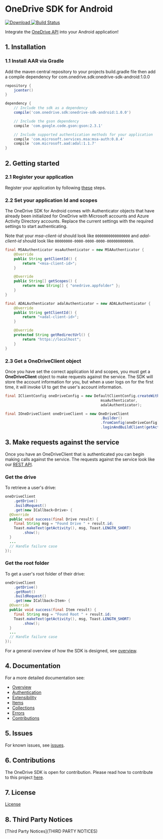 # OneDrive SDK for Android

[ ![Download](https://api.bintray.com/packages/onedrive/Maven/onedrive-sdk-android/images/download.svg) ](https://bintray.com/onedrive/Maven/onedrive-sdk-android/_latestVersion)
[![Build Status](https://travis-ci.org/OneDrive/onedrive-sdk-android.svg?branch=master)](https://travis-ci.org/OneDrive/onedrive-sdk-android)

Integrate the [OneDrive API](https://dev.onedrive.com/README.htm) into your Android application!

## 1. Installation
### 1.1 Install AAR via Gradle
Add the maven central repository to your projects build.gradle file then add a compile dependency for com.onedrive.sdk:onedrive-sdk-android:1.0.0

```gradle
repository {
    jcenter()
}

dependency {
    // Include the sdk as a dependency
    compile('com.onedrive.sdk:onedrive-sdk-android:1.0.0')

    // Include the gson dependency
    compile 'com.google.code.gson:gson:2.3.1'

    // Include supported authentication methods for your application
    compile 'com.microsoft.services.msa:msa-auth:0.8.4'
    compile 'com.microsoft.aad:adal:1.1.7'
}
```

## 2. Getting started

### 2.1 Register your application

Register your application by following [these](https://dev.onedrive.com/app-registration.htm) steps.

### 2.2 Set your application Id and scopes

The OneDrive SDK for Android comes with Authenticator objects that have already been initialized for OneDrive with Microsoft accounts and Azure Activity Directory accounts. Replace the current settings with the required settings to start authenticating.

Note that your _msa-client-id_ should look like `0000000000000000` and _adal-client-id_ should look like `00000000-0000-0000-0000-000000000000`.

```java
final MSAAuthenticator msaAuthenticator = new MSAAuthenticator {
    @Override
    public String getClientId() {
        return "<msa-client-id>";
    }

    @Override
    public String[] getScopes() {
        return new String[] { "onedrive.appfolder" };
    }
}

final ADALAuthenticator adalAuthenticator = new ADALAuthenticator {
    @Override
    public String getClientId() {
        return "<adal-client-id>";
    }

    @Override
    protected String getRedirectUrl() {
        return "https://localhost";
    }
}
```

### 2.3 Get a OneDriveClient object

Once you have set the correct application Id and scopes, you must get a **OneDriveClient** object to make requests against the service. The SDK will store the account information for you, but when a user logs on for the first time, it will invoke UI to get the user's account information.

```java
final IClientConfig oneDriveConfig = new DefaultClientConfig.createWithAuthenticators(
                                            msaAuthenticator,
                                            adalAuthenticator);

final IOneDriveClient oneDriveClient = new OneDriveClient
                                            .Builder()
                                            .fromConfig(oneDriveConfig)
                                            .loginAndBuildClient(getActivity());

```

## 3. Make requests against the service

Once you have an OneDriveClient that is authenticated you can begin making calls against the service. The requests against the service look like our [REST API](https://dev.onedrive.com/README.htm).

### Get the drive

To retrieve a user's drive:

```java
oneDriveClient
    .getDrive()
    .buildRequest()
    .get(new ICallback<Drive> {
  @Override
  public void success(final Drive result) {
    final String msg = "Found Drive " + result.id;
    Toast.makeText(getActivity(), msg, Toast.LENGTH_SHORT)
        .show();
  }
  ...
  // Handle failure case
});
```

### Get the root folder

To get a user's root folder of their drive:

```java
oneDriveClient
    .getDrive()
    .getRoot()
    .buildRequest()
    .get(new ICallback<Item> {
  @Override
  public void success(final Item result) {
    final String msg = "Found Root " + result.id;
    Toast.makeText(getActivity(), msg, Toast.LENGTH_SHORT)
        .show();
  }
  ...
  // Handle failure case
});
```

For a general overview of how the SDK is designed, see [overview](docs/overview.md).

## 4. Documentation

For a more detailed documentation see:

* [Overview](docs/overview.md)
* [Authentication](docs/authentication.md)
* [Extensibility](docs/extensibility.md)
* [Items](docs/items.md)
* [Collections](docs/collections.md)
* [Errors](docs/errors.md)
* [Contributions](docs/contributions.md)

## 5. Issues

For known issues, see [issues](https://github.com/OneDrive/onedrive-sdk-android/issues).

## 6. Contributions

The OneDrive SDK is open for contribution. Please read how to contribute to this project [here](docs/contributions.md).

## 7. License

[License](LICENSE)

## 8. Third Party Notices

[Third Party Notices](THIRD PARTY NOTICES)
